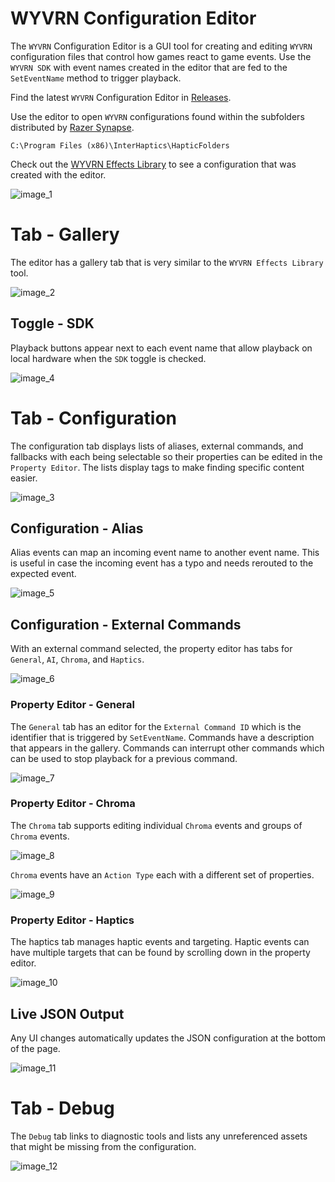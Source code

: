 # WYVRN Configuration Editor

The `WYVRN` Configuration Editor is a GUI tool for creating and editing `WYVRN` configuration files that control how games react to game events. Use the `WYVRN SDK` with event names created in the editor that are fed to the `SetEventName` method to trigger playback.

Find the latest `WYVRN` Configuration Editor in [Releases](https://github.com/WyvrnOfficial/WyvrnConfigurationEditor/releases).

Use the editor to open `WYVRN` configurations found within the subfolders distributed by [Razer Synapse](https://www.razer.com/synapse-4).

```
C:\Program Files (x86)\InterHaptics\HapticFolders
```

Check out the [WYVRN Effects Library](https://doc.wyvrn.com/docs/wyvrn-sdk/wyvrn-configuration/wyvrn-effects-library/) to see a configuration that was created with the editor.

![image_1](images/image_1.png)

# Tab - Gallery

The editor has a gallery tab that is very similar to the `WYVRN Effects Library` tool.

![image_2](images/image_2.png)

## Toggle - SDK

Playback buttons appear next to each event name that allow playback on local hardware when the `SDK` toggle is checked.

![image_4](images/image_4.png)

# Tab - Configuration

The configuration tab displays lists of aliases, external commands, and fallbacks with each being selectable so their properties can be edited in the `Property Editor`. The lists display tags to make finding specific content easier.

![image_3](images/image_3.png)

## Configuration - Alias

Alias events can map an incoming event name to another event name. This is useful in case the incoming event has a typo and needs rerouted to the expected event.

![image_5](images/image_5.png)

## Configuration - External Commands

With an external command selected, the property editor has tabs for `General`, `AI`, `Chroma`, and `Haptics`.

![image_6](images/image_6.png)

### Property Editor - General

The `General` tab has an editor for the `External Command ID` which is the identifier that is triggered by `SetEventName`. Commands have a description that appears in the gallery. Commands can interrupt other commands which can be used to stop playback for a previous command.

![image_7](images/image_7.png)

### Property Editor - Chroma

The `Chroma` tab supports editing individual `Chroma` events and groups of `Chroma` events.

![image_8](images/image_8.png)

`Chroma` events have an `Action Type` each with a different set of properties.

![image_9](images/image_9.png)

### Property Editor - Haptics

The haptics tab manages haptic events and targeting. Haptic events can have multiple targets that can be found by scrolling down in the property editor.

![image_10](images/image_10.png)

## Live JSON Output

Any UI changes automatically updates the JSON configuration at the bottom of the page.

![image_11](images/image_11.png)

# Tab - Debug

The `Debug` tab links to diagnostic tools and lists any unreferenced assets that might be missing from the configuration.

![image_12](images/image_12.png)
